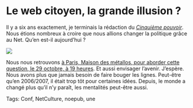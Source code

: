 # Le web citoyen, la grande illusion ?

Il y a six ans exactement, je terminais la rédaction du [*Cinquième pouvoir*](http://blog.tcrouzet.com/le-cinquieme-pouvoir/). Nous étions nombreux à croire que nous allions changer la politique grâce au Net. Qu’en est-il aujourd’hui ?

![](http://blog.tcrouzet.comhttps://tcrouzet.com/images_tc/2012/10/Invitation-Café-numérique-450x636.jpg)

Nous nous retrouvons [à Paris, Maison des métallos, pour aborder cette question, le 29 octobre, à 19 heures](http://www.amiando.com/BKDLXXF.html). Et aussi envisager l’avenir. J’espère. Nous avons plus que jamais besoin de faire bouger les lignes. Peut-être qu’en 2006/2007, il était trop tôt pour certaines idées. Depuis, le monde a changé plus qu’il n’y paraît, les mentalités peut-être aussi.

Tags: Conf, NetCulture, noepub, une
